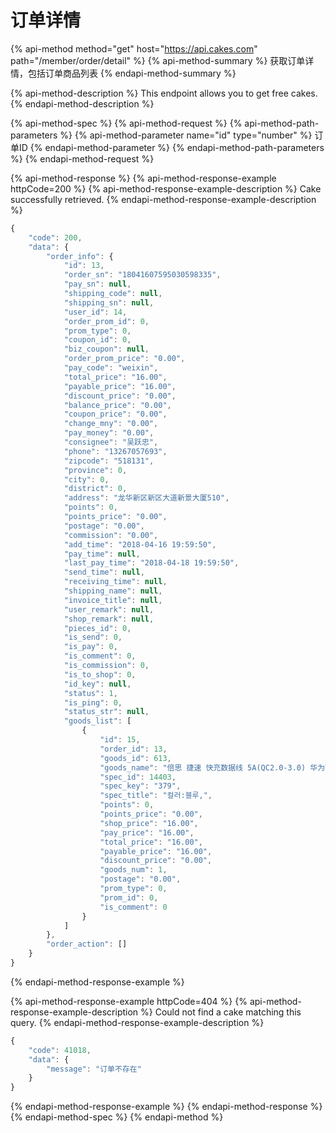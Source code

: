# 订单详情

{% api-method method="get" host="https://api.cakes.com" path="/member/order/detail" %}
{% api-method-summary %}
获取订单详情，包括订单商品列表
{% endapi-method-summary %}

{% api-method-description %}
This endpoint allows you to get free cakes.
{% endapi-method-description %}

{% api-method-spec %}
{% api-method-request %}
{% api-method-path-parameters %}
{% api-method-parameter name="id" type="number" %}
订单ID
{% endapi-method-parameter %}
{% endapi-method-path-parameters %}
{% endapi-method-request %}

{% api-method-response %}
{% api-method-response-example httpCode=200 %}
{% api-method-response-example-description %}
Cake successfully retrieved.
{% endapi-method-response-example-description %}

```javascript
{
    "code": 200,
    "data": {
        "order_info": {
            "id": 13,
            "order_sn": "18041607595030598335",
            "pay_sn": null,
            "shipping_code": null,
            "shipping_sn": null,
            "user_id": 14,
            "order_prom_id": 0,
            "prom_type": 0,
            "coupon_id": 0,
            "biz_coupon": null,
            "order_prom_price": "0.00",
            "pay_code": "weixin",
            "total_price": "16.00",
            "payable_price": "16.00",
            "discount_price": "0.00",
            "balance_price": "0.00",
            "coupon_price": "0.00",
            "change_mny": "0.00",
            "pay_money": "0.00",
            "consignee": "吴跃忠",
            "phone": "13267057693",
            "zipcode": "518131",
            "province": 0,
            "city": 0,
            "district": 0,
            "address": "龙华新区新区大道新景大厦510",
            "points": 0,
            "points_price": "0.00",
            "postage": "0.00",
            "commission": "0.00",
            "add_time": "2018-04-16 19:59:50",
            "pay_time": null,
            "last_pay_time": "2018-04-18 19:59:50",
            "send_time": null,
            "receiving_time": null,
            "shipping_name": null,
            "invoice_title": null,
            "user_remark": null,
            "shop_remark": null,
            "pieces_id": 0,
            "is_send": 0,
            "is_pay": 0,
            "is_comment": 0,
            "is_commission": 0,
            "is_to_shop": 0,
            "id_key": null,
            "status": 1,
            "is_ping": 0,
            "status_str": null,
            "goods_list": [
                {
                    "id": 15,
                    "order_id": 13,
                    "goods_id": 613,
                    "goods_name": "倍思 捷速 快充数据线 5A(QC2.0-3.0) 华为Type-C口 1M",
                    "spec_id": 14403,
                    "spec_key": "379",
                    "spec_title": "컬러:블루,",
                    "points": 0,
                    "points_price": "0.00",
                    "shop_price": "16.00",
                    "pay_price": "16.00",
                    "total_price": "16.00",
                    "payable_price": "16.00",
                    "discount_price": "0.00",
                    "goods_num": 1,
                    "postage": "0.00",
                    "prom_type": 0,
                    "prom_id": 0,
                    "is_comment": 0
                }
            ]
        },
        "order_action": []
    }
}
```
{% endapi-method-response-example %}

{% api-method-response-example httpCode=404 %}
{% api-method-response-example-description %}
Could not find a cake matching this query.
{% endapi-method-response-example-description %}

```javascript
{
    "code": 41018,
    "data": {
        "message": "订单不存在"
    }
}
```
{% endapi-method-response-example %}
{% endapi-method-response %}
{% endapi-method-spec %}
{% endapi-method %}



